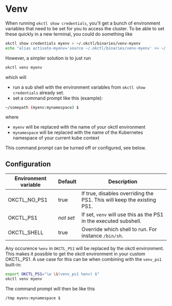 # Venv

When running `okctl show credentials`, you'll get a bunch of environment variables that need to be set for you to
access the cluster. To be able to set these quickly in a new terminal, you could do something like

```bash
okctl show credentials myenv > ~/.okctl/binaries/venv-myenv
echo "alias activate-myenv='source ~/.okctl/binaries/venv-myenv' >> ~/.bash_aliases"
```

However, a simpler solution is to just run

```bash
okctl venv myenv
```

which will
* run a sub shell with the environment variables from `okctl show credentials` already set.
* set a command prompt like this (example):

```bash
~/somepath (myenv:mynamespace) $
```

where

* `myenv` will be replaced with the name of your okctl environment
* `mynamespace` will be replaced with the name of the Kubernetes namespace of your current kube context

This command prompt can be turned off or configured, see below.

## Configuration

| Environment variable      | Default   | Description                                                            |
| ------------------        | --------- | ---------------------------------------------------------------------- |
| OKCTL_NO_PS1              | true      | If true, disables overriding the PS1. This will keep the existing PS1. |
| OKCTL_PS1                 | *not set* | If set, `venv` will use this as the PS1 in the executed subshell.      |
| OKCTL_SHELL               | true      | Override which shell to run. For instance `/bin/sh`.                   |

Any occurence `%env` in `OKCTL_PS1` will be replaced by the okctl environment. This makes it possible to get the okctl
environment in your custom OKCTL_PS1. A use case for this can be when combining with the `venv_ps1` built-in:

```bash
export OKCTL_PS1="\w \$(venv_ps1 %env) $"
okctl venv myenv
```

The command prompt will then be like this

```bash
/tmp myenv:mynamespace $
```
